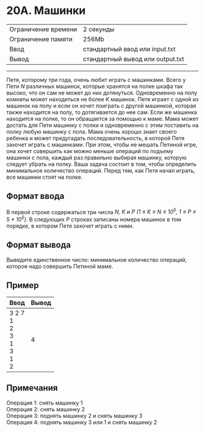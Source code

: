 # 20A. Машинки

<table>
  <tr>
  	<td>Ограничение времени</td>
  	<td>2 секунды</td>
  </tr>
  <tr>
  	<td>Ограничение памяти</td>
  	<td>256Mb</td>
  </tr>
  <tr>
  	<td>Ввод</td>
  	<td>стандартный ввод или input.txt</td>
  </tr>
  <tr>
  	<td>Вывод</td>
  	<td>стандартный вывод или output.txt</td>
  </tr>
</table>

---
Петя, которому три года, очень любит играть с машинками. Всего у Пети *N* различных машинок, которые хранятся на полке шкафа так высоко, что он сам не может до них дотянуться. Одновременно на полу комнаты может находиться не более *K* машинок. Петя играет с одной из машинок на полу и если он хочет поиграть с другой машинкой, которая также находится на полу, то дотягивается до нее сам. Если же машинка находится на полке, то он обращается за помощью к маме. Мама может достать для Пети машинку с полки и одновременно с этим поставить на полку любую машинку с пола. Мама очень хорошо знает своего ребенка и может предугадать последовательность, в которой Петя захочет играть с машинками. При этом, чтобы не мешать Петиной игре, она хочет совершить как можно меньше операций по подъему машинки с пола, каждый раз правильно выбирая машинку, которую следует убрать на полку. Ваша задача состоит в том, чтобы определить минимальное количество операций. Перед тем, как Петя начал играть, все машинки стоят на полке.

## Формат ввода

В первой строке содержаться три числа *N, K и P (1 ≤ K ≤ N ≤ 10<sup>5</sup>, 1 ≤ P ≤ 5 \* 10<sup>5</sup>).* В следующих *P* строках записаны номера машинок в том порядке, в котором Петя захочет играть с ними.

## Формат вывода

Выведите единственное число: минимальное количество операций, которое надо совершить Петиной маме.

## Пример

|Ввод|Вывод|
|---|---|
|3 2 7<br>1<br>2<br>3<br>1<br>3<br>1<br>2|4|

## Примечания

Операция 1: снять машинку 1  
Операция 2: снять машинку 2  
Операция 3: поднять машинку 2 и снять машинку 3  
Операция 4: поднять машинку 3 или 1 и снять машинку 2
